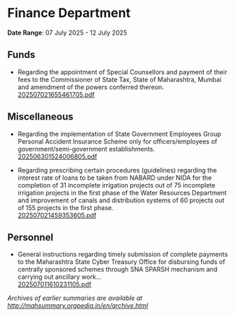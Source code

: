 # Finance Department

**Date Range**: 07 July 2025 - 12 July 2025


## Funds
- Regarding the appointment of Special Counsellors and payment of their fees to the Commissioner of State Tax, State of Maharashtra, Mumbai and amendment of the powers conferred thereon.\
  [202507021655461705.pdf](https://gr.maharashtra.gov.in/Site/Upload/Government%20Resolutions/English/202507021655461705.pdf)

## Miscellaneous
- Regarding the implementation of State Government Employees Group Personal Accident Insurance Scheme only for officers/employees of government/semi-government establishments.\
  [202506301524006805.pdf](https://gr.maharashtra.gov.in/Site/Upload/Government%20Resolutions/English/202506301524006805.pdf)

- Regarding prescribing certain procedures (guidelines) regarding the interest rate of loans to be taken from NABARD under NIDA for the completion of 31 incomplete irrigation projects out of 75 incomplete irrigation projects in the first phase of the Water Resources Department and improvement of canals and distribution systems of 60 projects out of 155 projects in the first phase.\
  [202507021459353605.pdf](https://gr.maharashtra.gov.in/Site/Upload/Government%20Resolutions/English/202507021459353605.pdf)

## Personnel
- General instructions regarding timely submission of complete payments to the Maharashtra State Cyber Treasury Office for disbursing funds of centrally sponsored schemes through SNA SPARSH mechanism and carrying out ancillary work...\
  [202507011610231105.pdf](https://gr.maharashtra.gov.in/Site/Upload/Government%20Resolutions/English/202507011610231105.pdf)


*Archives of earlier summaries are available at http://mahsummary.orgpedia.in/en/archive.html*